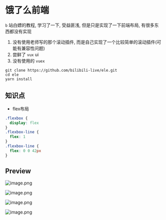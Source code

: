 # 饿了么前端

`b` 站白嫖的教程, 学习了一下, 受益匪浅, 但是只是实现了一下前端布局, 有很多东西都没有实现

1. 没有使用老师写的那个滚动插件, 而是自己实现了一个比较简单的滚动插件(可能有兼容性问题)
2. 尝鲜了 `vux` ui
3. 没有使用的 `vuex`

```console
git clone https://github.com/bilibili-live/ele.git
cd ele
yarn install
```

## 知识点

- flex布局

```css
.flexbox {
  display: flex
}
.flexbox-line {
  flex: 1
}
.flexbox-line {
  flex: 0 0 42px
}
```

## Preview

![image.png](https://i.loli.net/2020/05/03/GmqUJ2bVeMCA7D4.png)

![image.png](https://i.loli.net/2020/05/03/WxQa543HGmETdvu.png)

![image.png](https://i.loli.net/2020/05/03/ShX3xesTQVk2PIR.png)

![image.png](https://i.loli.net/2020/05/03/yXpIdYjwhOeck2q.png)